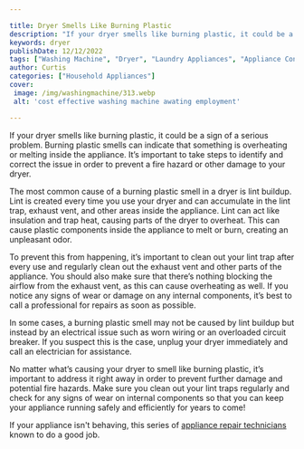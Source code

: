 ```yaml
---

title: Dryer Smells Like Burning Plastic
description: "If your dryer smells like burning plastic, it could be a sign of a serious problem. Burning plastic smells can indicate that somet...check it out to learn"
keywords: dryer
publishDate: 12/12/2022
tags: ["Washing Machine", "Dryer", "Laundry Appliances", "Appliance Consumption", "Appliance Guide"]
author: Curtis
categories: ["Household Appliances"]
cover: 
 image: /img/washingmachine/313.webp
 alt: 'cost effective washing machine awating employment'

---
```


If your dryer smells like burning plastic, it could be a sign of a serious problem. Burning plastic smells can indicate that something is overheating or melting inside the appliance. It’s important to take steps to identify and correct the issue in order to prevent a fire hazard or other damage to your dryer.

The most common cause of a burning plastic smell in a dryer is lint buildup. Lint is created every time you use your dryer and can accumulate in the lint trap, exhaust vent, and other areas inside the appliance. Lint can act like insulation and trap heat, causing parts of the dryer to overheat. This can cause plastic components inside the appliance to melt or burn, creating an unpleasant odor.

To prevent this from happening, it’s important to clean out your lint trap after every use and regularly clean out the exhaust vent and other parts of the appliance. You should also make sure that there’s nothing blocking the airflow from the exhaust vent, as this can cause overheating as well. If you notice any signs of wear or damage on any internal components, it’s best to call a professional for repairs as soon as possible.

In some cases, a burning plastic smell may not be caused by lint buildup but instead by an electrical issue such as worn wiring or an overloaded circuit breaker. If you suspect this is the case, unplug your dryer immediately and call an electrician for assistance.

No matter what’s causing your dryer to smell like burning plastic, it’s important to address it right away in order to prevent further damage and potential fire hazards. Make sure you clean out your lint traps regularly and check for any signs of wear on internal components so that you can keep your appliance running safely and efficiently for years to come!

If your appliance isn't behaving, this series of <a href="/pages/appliance-repair-technicians/">appliance repair technicians</a> known to do a good job.